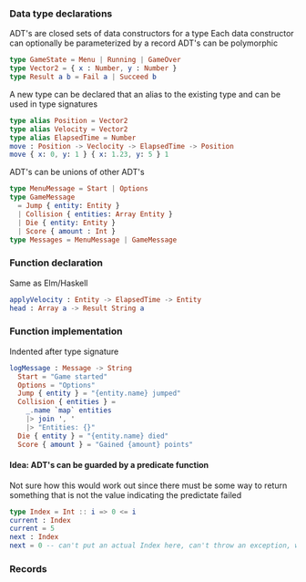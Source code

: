 ### Data type declarations
ADT's are closed sets of data constructors for a type
Each data constructor can optionally be parameterized by a record
ADT's can be polymorphic

```elm
type GameState = Menu | Running | GameOver
type Vector2 = { x : Number, y : Number }
type Result a b = Fail a | Succeed b
```

A new type can be declared that an alias to the existing type and can be used in type signatures
```elm
type alias Position = Vector2
type alias Velocity = Vector2
type alias ElapsedTime = Number
move : Position -> Veclocity -> ElapsedTime -> Position
move { x: 0, y: 1 } { x: 1.23, y: 5 } 1
```

ADT's can be unions of other ADT's
```elm
type MenuMessage = Start | Options
type GameMessage
  = Jump { entity: Entity }
  | Collision { entities: Array Entity }
  | Die { entity: Entity }
  | Score { amount : Int }
type Messages = MenuMessage | GameMessage
```

### Function declaration
Same as Elm/Haskell
```elm
applyVelocity : Entity -> ElapsedTime -> Entity
head : Array a -> Result String a
```

### Function implementation
Indented after type signature
```elm
logMessage : Message -> String
  Start = "Game started"
  Options = "Options"
  Jump { entity } = "{entity.name} jumped"
  Collision { entities } =
    _.name `map` entities
    |> join ', '
    |> "Entities: {}"
  Die { entity } = "{entity.name} died"
  Score { amount } = "Gained {amount} points"
```

#### Idea: ADT's can be guarded by a predicate function
Not sure how this would work out since there must be some way to return something that is not the value indicating the predictate failed
```elm
type Index = Int :: i => 0 <= i
current : Index
current = 5
next : Index
next = 0 -- can't put an actual Index here, can't throw an exception, what do we do?
```

### Records
